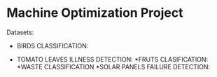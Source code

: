# Machine Optimization Project

Datasets:

- BIRDS CLASSIFICATION: 
* TOMATO LEAVES ILLNESS DETECTION:
*FRUTS CLASIFICATION:
*WASTE CLASSIFICATION
*SOLAR PANELS FAILURE DETECTION:

